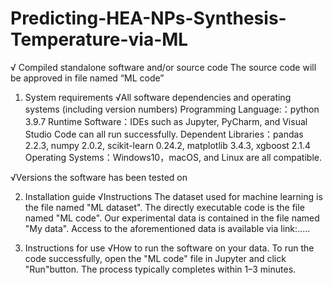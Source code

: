 # Predicting-HEA-NPs-Synthesis-Temperature-via-ML
√ Compiled standalone software and/or source code
The source code will be approved in file named “ML code”


1. System requirements
√All software dependencies and operating systems (including version numbers)
Programming Language:：python 3.9.7
Runtime Software：IDEs such as Jupyter, PyCharm, and Visual Studio Code can all run successfully.
Dependent Libraries：pandas 2.2.3, numpy 2.0.2, scikit-learn 0.24.2, matplotlib 3.4.3, xgboost 2.1.4
Operating Systems：Windows10，macOS, and Linux are all compatible.


√Versions the software has been tested on

2. Installation guide
√Instructions
The dataset used for machine learning is the file named "ML dataset".
The directly executable code is the file named "ML code".
Our experimental data is contained in the file named "My data".
Access to the aforementioned data is available via link:.....

3. Instructions for use
√How to run the software on your data.
To run the code successfully, open the "ML code" file in Jupyter and click "Run"button. The process typically completes within 1–3 minutes.

